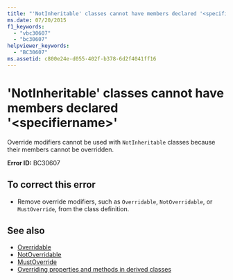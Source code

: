 ```yaml
---
title: "'NotInheritable' classes cannot have members declared '<specifiername>'"
ms.date: 07/20/2015
f1_keywords: 
  - "vbc30607"
  - "bc30607"
helpviewer_keywords: 
  - "BC30607"
ms.assetid: c800e24e-d055-402f-b378-6d2f4041ff16
---
```

# 'NotInheritable' classes cannot have members declared '\<specifiername>'
Override modifiers cannot be used with `NotInheritable` classes because their members cannot be overridden.  
  
 **Error ID:** BC30607  
  
## To correct this error  
  
-   Remove override modifiers, such as `Overridable`, `NotOverridable`, or `MustOverride`, from the class definition.  
  
## See also
- [Overridable](../../visual-basic/language-reference/modifiers/overridable.md)
- [NotOverridable](../../visual-basic/language-reference/modifiers/notoverridable.md)
- [MustOverride](../../visual-basic/language-reference/modifiers/mustoverride.md)
- [Overriding properties and methods in derived classes](~/docs/visual-basic/programming-guide/language-features/objects-and-classes/inheritance-basics.md#overriding-properties-and-methods-in-derived-classes)
